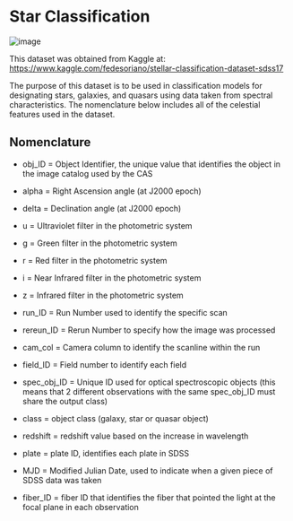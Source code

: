 # Star Classification

![image](https://user-images.githubusercontent.com/84543484/155414709-90300560-9a49-4433-a520-1d10c42bddba.png)


This dataset was obtained from Kaggle at: https://www.kaggle.com/fedesoriano/stellar-classification-dataset-sdss17

The purpose of this dataset is to be used in classification models for designating stars, galaxies, and quasars using data taken from spectral characteristics. The nomenclature below includes all of the celestial features used in the dataset.

## Nomenclature 
- obj_ID = Object Identifier, the unique value that identifies the object in the image catalog used by the CAS

- alpha = Right Ascension angle (at J2000 epoch)

- delta = Declination angle (at J2000 epoch)

- u = Ultraviolet filter in the photometric system

- g = Green filter in the photometric system

- r = Red filter in the photometric system

- i = Near Infrared filter in the photometric system

- z = Infrared filter in the photometric system

- run_ID = Run Number used to identify the specific scan

- rereun_ID = Rerun Number to specify how the image was processed

- cam_col = Camera column to identify the scanline within the run

- field_ID = Field number to identify each field

- spec_obj_ID = Unique ID used for optical spectroscopic objects (this means that 2 different observations with the same spec_obj_ID must share the output class)

- class = object class (galaxy, star or quasar object)

- redshift = redshift value based on the increase in wavelength

- plate = plate ID, identifies each plate in SDSS

- MJD = Modified Julian Date, used to indicate when a given piece of SDSS data was taken

- fiber_ID = fiber ID that identifies the fiber that pointed the light at the focal plane in each observation
